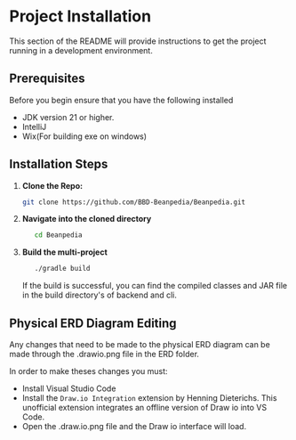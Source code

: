 # Project Installation

This section of the README will provide instructions to get the project running in a development environment.

## Prerequisites

Before you begin ensure that you have the following installed

- JDK version 21 or higher.
- IntelliJ
- Wix(For building exe on windows)

## Installation Steps

1. **Clone the Repo:**

    ```bash
    git clone https://github.com/BBD-Beanpedia/Beanpedia.git
    ```

2. **Navigate into the cloned directory**
   ```bash
      cd Beanpedia
   ```

3. **Build the multi-project**
   ```bash 
      ./gradle build
   ```
   If the build is successful, you can find the compiled classes and JAR file in the build directory's of backend and cli.

## Physical ERD Diagram Editing

Any changes that need to be made to the physical ERD diagram can be made through the .drawio.png file in the ERD folder.

In order to make theses changes you must:

- Install Visual Studio Code
- Install the `Draw.io Integration` extension by Henning Dieterichs. This unofficial extension integrates an offline version of Draw io into VS Code.
- Open the .draw.io.png file and the Draw io interface will load.